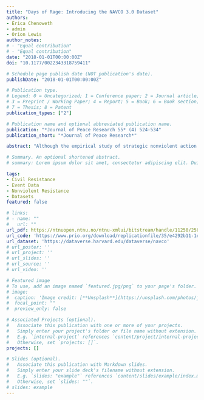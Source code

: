 ```yaml
---
title: "Days of Rage: Introducing the NAVCO 3.0 Dataset"
authors:
- Erica Chenoweth
- admin
- Orion Lewis
author_notes:
# - "Equal contribution"
# - "Equal contribution"
date: "2018-01-01T00:00:00Z"
doi: "10.1177/0022343318759411"

# Schedule page publish date (NOT publication's date).
publishDate: "2018-01-01T00:00:00Z"

# Publication type.
# Legend: 0 = Uncategorized; 1 = Conference paper; 2 = Journal article;
# 3 = Preprint / Working Paper; 4 = Report; 5 = Book; 6 = Book section;
# 7 = Thesis; 8 = Patent
publication_types: ["2"]

# Publication name and optional abbreviated publication name.
publication: "*Journal of Peace Research 55* (4) 524-534"
publication_short: "*Journal of Peace Research*"

abstract: "Although the empirical study of strategic nonviolent action has expanded in recent years, no current dataset provides detailed accounts of the day-to-day methods and tactics used by various nonviolent and violent actors seeking political change. We introduce the Nonviolent and Violent Campaigns and Outcomes (NAVCO) version 3.0 dataset, which assembles over 100,000 hand-coded observations of nonviolent and violent methods in 21 countries around the world between 1991 and 2012. Researchers can use these data and their associated coding framework to (1) replicate or challenge existing findings about nonviolent and violent action; (2) test or uncover novel insights about the dynamics of violent and nonviolent action; and (3) recode existing protest events databases to capture specific variations in risk and disruption across event types. In particular, scholars can use these data to better understand which types of lower-level interactions between dissidents and regimes lead to large-scale mobilization; which sequences of nonviolent methods are most effective; and which types of spatial and participation diffusion yield the highest likelihood of success."

# Summary. An optional shortened abstract.
# summary: Lorem ipsum dolor sit amet, consectetur adipiscing elit. Duis posuere tellus ac convallis placerat. Proin tincidunt magna sed ex sollicitudin condimentum.

tags:
- Civil Resistance
- Event Data
- Nonviolent Resistance
- Datasets
featured: false

# links:
# - name: ""
#   url: ""
url_pdf: https://ntnuopen.ntnu.no/ntnu-xmlui/bitstream/handle/11250/2588760/NAVCO_3_paper.pdf?sequence=1
url_code: 'https://www.prio.org/download/replicationfile/35/e4292b11-1e39-45bd-a900-72f4c870f916'
url_dataset: 'https://dataverse.harvard.edu/dataverse/navco'
# url_poster: ''
# url_project: ''
# url_slides: ''
# url_source: ''
# url_video: ''

# Featured image
# To use, add an image named `featured.jpg/png` to your page's folder. 
# image:
#  caption: 'Image credit: [**Unsplash**](https://unsplash.com/photos/jdD8gXaTZsc)'
#  focal_point: ""
#  preview_only: false

# Associated Projects (optional).
#   Associate this publication with one or more of your projects.
#   Simply enter your project's folder or file name without extension.
#   E.g. `internal-project` references `content/project/internal-project/index.md`.
#   Otherwise, set `projects: []`.
projects: []

# Slides (optional).
#   Associate this publication with Markdown slides.
#   Simply enter your slide deck's filename without extension.
#   E.g. `slides: "example"` references `content/slides/example/index.md`.
#   Otherwise, set `slides: ""`.
# slides: example
---
```


